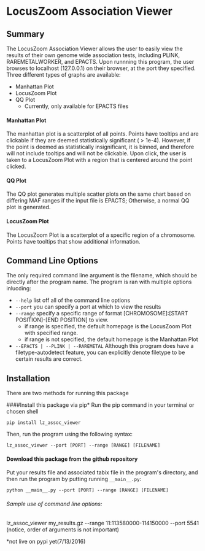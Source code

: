 # LocusZoom Association Viewer
## Summary
The LocusZoom Association Viewer allows the user to easily view the results of their own genome wide association tests, including PLINK, RAREMETALWORKER, and EPACTS.  Upon runnning this program, the user browses to localhost (127.0.0.1) on their browser, at the port they specified. Three different types of graphs are available:  
* Manhattan Plot
* LocusZoom Plot
* QQ Plot
  * Currently, only available for EPACTS files

#### Manhattan Plot
The manhattan plot is a scatterplot of all points.  Points have tooltips and are clickable if they are deemed statistically significant ( > 1e-4). However, if the point is deemed as statistically insignificant, it is binned, and therefore will not include tooltips and will not be clickable.  Upon click, the user is taken to a LocusZoom Plot with a region that is centered around the point clicked.

#### QQ Plot
The QQ plot generates multiple scatter plots on the same chart based on differing MAF ranges if the input file is EPACTS; Otherwise, a normal QQ plot is generated. 

#### LocusZoom Plot
The LocusZoom Plot is a scatterplot of a specific region of a chromosome.  Points have tooltips that show additional information.

## Command Line Options
The only required command line argument is the filename, which should be directly after the program name.
The program is ran with multiple options inlucding:
* `--help`		list off all of the command line options
* `--port`		you can specify a port at which to view the results
* `--range`		specify a specific range of format [CHROMOSOME]:[START POSITION]-[END POSITION] to view.
  * if range is specified, the default homepage is the LocusZoom Plot with specified range.
  * if range is not specified, the default homepage is the Manhattan Plot
* `--EPACTS | --PLINK | --RAREMETAL`		Although this program does have a filetype-autodetect feature, you can explicitly denote filetype to be certain results are correct.

## Installation 
There are two methods for running this package

####Install this package via pip* 
Run the pip command in your terminal or chosen shell
```
pip install lz_assoc_viewer
```
Then, run the program using the following syntax:
```
lz_assoc_viewer --port [PORT] --range [RANGE] [FILENAME]
```

#### Download this package from the github repository
Put your results file and associated tabix file in the program's directory, and then run the program by putting running `__main__.py`:
```
python __main__.py --port [PORT] --range [RANGE] [FILENAME]
```
	
###### Sample use of command line options:
lz_assoc_viewer my_results.gz --range 11:113580000-114150000 --port 5541 
(notice, order of arguments is not important)

*not live on pypi yet(7/13/2016)